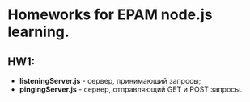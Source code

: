 # Homeworks for EPAM node.js learning.

## HW1:
* **listeningServer.js** - сервер, принимающий запросы;
* **pingingServer.js** - сервер, отправляющий GET и POST запросы.
